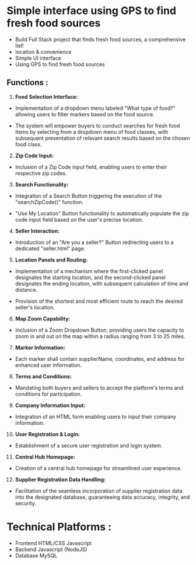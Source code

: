 # Simple interface using GPS to find fresh food sources
- Build Full Stack project that finds fresh food sources, a comprehensive list!
- location &  convenience 
- Simple UI interface
- Using GPS to find fresh food sources

## Functions :
1. **Food Selection Interface:**
   
- Implementation of a dropdown menu labeled "What type of food?" allowing users to filter markers based on the food source.

- The system will empower buyers to conduct searches for fresh food items by selecting from a dropdown menu of food classes, with subsequent presentation of relevant search results based on the chosen food class.
2.	**Zip Code Input:**

-	Inclusion of a Zip Code input field, enabling users to enter their respective zip codes.

3.	**Search Functionality:**
   
-	Integration of a Search Button triggering the execution of the "searchZipCode()" function.

-	"Use My Location" Button functionality to automatically populate the zip code input field based on the user's precise location.

4. **Seller Interaction:**
   
-	Introduction of an "Are you a seller?" Button redirecting users to a dedicated "seller.html" page.

5.	**Location Panels and Routing:**
   
-	Implementation of a mechanism where the first-clicked panel designates the starting location, and the second-clicked panel designates the ending location, with subsequent calculation of time and distance.

-	Provision of the shortest and most efficient route to reach the desired seller's location.

6.	**Map Zoom Capability:**
    
-	Inclusion of a Zoom Dropdown Button, providing users the capacity to zoom in and out on the map within a radius ranging from 3 to 25 miles.

7.	**Marker Information:**
    
-	Each marker shall contain supplierName, coordinates, and address for enhanced user information.

8.	**Terms and Conditions:**
    
-	Mandating both buyers and sellers to accept the platform's terms and conditions for participation.

9.	**Company Information Input:**
    
-	Integration of an HTML form enabling users to input their company information.

10.	**User Registration & Login:**
    
-	Establishment of a secure user registration and login system.

11.	**Central Hub Homepage:**
    
-	Creation of a central hub homepage for streamlined user experience.

12.	**Supplier Registration Data Handling:**
    
-	Facilitation of the seamless incorporation of supplier registration data into the designated database, guaranteeing data accuracy, integrity, and security.

# Technical Platforms :
- Frontend HTML/CSS Javascript
- Backend Javascript (NodeJS) 
- Database MySQL

